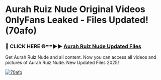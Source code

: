 # Aurah Ruiz Nude Original Videos 0nlyFans Leaked - Files Updated! (70afo)

<h3>🔴 CLICK HERE 🌐==►► <a href="https://tinyurl.com/y5r63du9" rel="nofollow">Aurah Ruiz Nude Updated Files</a></h3>

Get Aurah Ruiz Nude and all content. Now you can access all videos and pictures of Aurah Ruiz Nude. New Updated Files 2025!

[![70afo](https://i.imgur.com/UVo9nyh.gif)](https://tinyurl.com/y5r63du9)